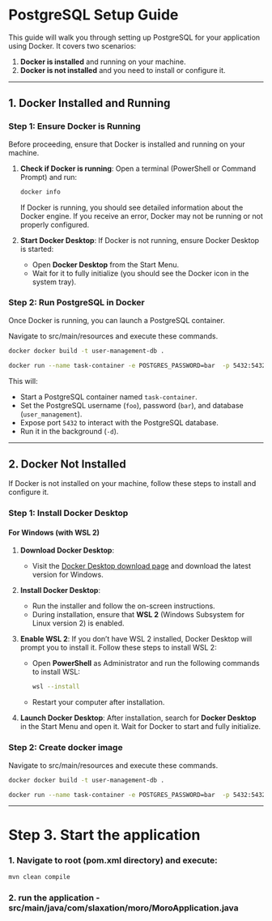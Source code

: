
# PostgreSQL Setup Guide

This guide will walk you through setting up PostgreSQL for your application using Docker. It covers two scenarios:
1. **Docker is installed** and running on your machine.
2. **Docker is not installed** and you need to install or configure it.

---
## 1. **Docker Installed and Running**

### Step 1: Ensure Docker is Running

Before proceeding, ensure that Docker is installed and running on your machine.

1. **Check if Docker is running**:
   Open a terminal (PowerShell or Command Prompt) and run:

   ```bash
   docker info
   ```

   If Docker is running, you should see detailed information about the Docker engine. If you receive an error, Docker may not be running or not properly configured.


2. **Start Docker Desktop**:
   If Docker is not running, ensure Docker Desktop is started:
    - Open **Docker Desktop** from the Start Menu.
    - Wait for it to fully initialize (you should see the Docker icon in the system tray).

### Step 2: Run PostgreSQL in Docker

Once Docker is running, you can launch a PostgreSQL container.

Navigate to src/main/resources and execute these commands.

```bash
docker docker build -t user-management-db .
```
```bash
docker run --name task-container -e POSTGRES_PASSWORD=bar  -p 5432:5432 -d user-management-db
```

This will:
- Start a PostgreSQL container named `task-container`.
- Set the PostgreSQL username (`foo`), password (`bar`), and database (`user_management`).
- Expose port `5432` to interact with the PostgreSQL database.
- Run it in the background (`-d`).


---

## 2. **Docker Not Installed**

If Docker is not installed on your machine, follow these steps to install and configure it.

### Step 1: Install Docker Desktop

#### For Windows (with WSL 2)

1. **Download Docker Desktop**:
    - Visit the [Docker Desktop download page](https://www.docker.com/products/docker-desktop) and download the latest version for Windows.

2. **Install Docker Desktop**:
    - Run the installer and follow the on-screen instructions.
    - During installation, ensure that **WSL 2** (Windows Subsystem for Linux version 2) is enabled.

3. **Enable WSL 2**:
   If you don’t have WSL 2 installed, Docker Desktop will prompt you to install it. Follow these steps to install WSL 2:

    - Open **PowerShell** as Administrator and run the following commands to install WSL:

      ```bash
      wsl --install
      ```

    - Restart your computer after installation.

4. **Launch Docker Desktop**:
   After installation, search for **Docker Desktop** in the Start Menu and open it. Wait for Docker to start and fully initialize.

### Step 2: Create docker image

Navigate to src/main/resources and execute these commands.

```bash
docker docker build -t user-management-db .
```
```bash
docker run --name task-container -e POSTGRES_PASSWORD=bar  -p 5432:5432 -d user-management-db
```
---
# Step 3. Start the application
### 1. Navigate to root (pom.xml directory) and execute:
```bash
mvn clean compile
```
### 2. run the application - src/main/java/com/slaxation/moro/MoroApplication.java






